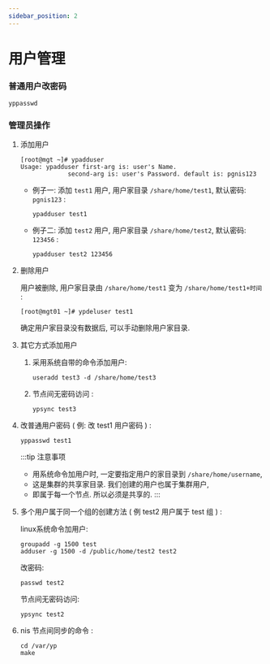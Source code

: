 ```yaml
---
sidebar_position: 2
---
```


# 用户管理

### 普通用户改密码

```:no-line-numbers
yppasswd
```

### 管理员操作

1. 添加用户

   ```
   [root@mgt ~]# ypadduser
   Usage: ypadduser first-arg is: user's Name.
                second-arg is: user's Password. default is: pgnis123
   ```

   - 例子一: 添加 `test1` 用户, 用户家目录 `/share/home/test1`,
     默认密码: `pgnis123` :

     ```:no-line-numbers
     ypadduser test1
     ```

   - 例子二: 添加 `test2` 用户, 用户家目录 `/share/home/test2`,
     默认密码: `123456` :

     ```:no-line-numbers
     ypadduser test2 123456
     ```
2. 删除用户

   用户被删除, 用户家目录由 `/share/home/test1` 变为
   `/share/home/test1+时间` :

   ```:no-line-numbers
   [root@mgt01 ~]# ypdeluser test1
   ```
   确定用户家目录没有数据后, 可以手动删除用户家目录.

3. 其它方式添加用户

   1. 采用系统自带的命令添加用户:

      ```:no-line-numbers
      useradd test3 -d /share/home/test3
      ```

   2. 节点间无密码访问 :

      ```:no-line-numbers
      ypsync test3
      ```
4. 改普通用户密码 ( 例: 改 test1 用户密码 ) :

   ```:no-line-numbers
   yppasswd test1
   ```

   :::tip 注意事项
   - 用系统命令加用户时, 一定要指定用户的家目录到 `/share/home/username`,
   - 这是集群的共享家目录. 我们创建的用户也属于集群用户,
   - 即属于每一个节点. 所以必须是共享的.
   :::

5. 多个用户属于同一个组的创建方法 ( 例 test2 用户属于 test 组 ) :

   linux系统命令加用户:

   ```:no-line-numbers
   groupadd -g 1500 test
   adduser -g 1500 -d /public/home/test2 test2
   ```

   改密码:

   ```:no-line-numbers
   passwd test2
   ```
   节点间无密码访问:

   ```:no-line-numbers
   ypsync test2
   ```

6. nis 节点间同步的命令 :

   ```:no-line-numbers
   cd /var/yp
   make
   ```
